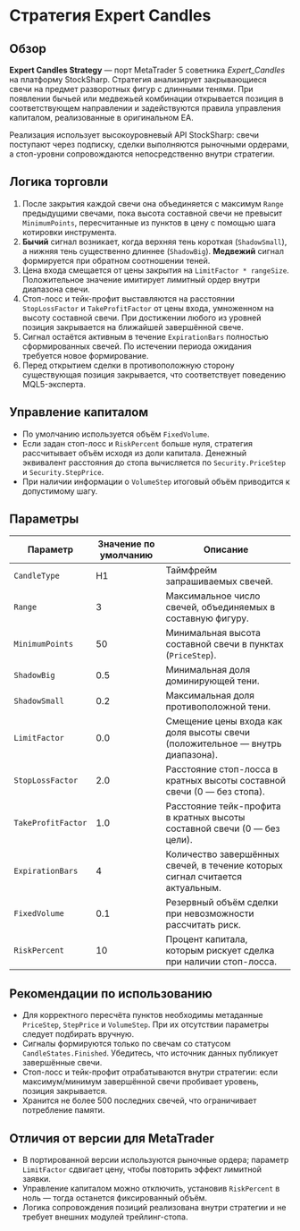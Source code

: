 # Стратегия Expert Candles

## Обзор

**Expert Candles Strategy** — порт MetaTrader 5 советника *Expert_Candles* на платформу StockSharp. Стратегия анализирует
закрывающиеся свечи на предмет разворотных фигур с длинными тенями. При появлении бычьей или медвежьей комбинации открывается
позиция в соответствующем направлении и задействуются правила управления капиталом, реализованные в оригинальном EA.

Реализация использует высокоуровневый API StockSharp: свечи поступают через подписку, сделки выполняются рыночными ордерами, а
стоп-уровни сопровождаются непосредственно внутри стратегии.

## Логика торговли

1. После закрытия каждой свечи она объединяется с максимум `Range` предыдущими свечами, пока высота составной свечи не превысит
   `MinimumPoints`, пересчитанные из пунктов в цену с помощью шага котировки инструмента.
2. **Бычий** сигнал возникает, когда верхняя тень короткая (`ShadowSmall`), а нижняя тень существенно длиннее (`ShadowBig`).
   **Медвежий** сигнал формируется при обратном соотношении теней.
3. Цена входа смещается от цены закрытия на `LimitFactor * rangeSize`. Положительное значение имитирует лимитный ордер внутри
   диапазона свечи.
4. Стоп-лосс и тейк-профит выставляются на расстоянии `StopLossFactor` и `TakeProfitFactor` от цены входа, умноженном на высоту
   составной свечи. При достижении любого из уровней позиция закрывается на ближайшей завершённой свече.
5. Сигнал остаётся активным в течение `ExpirationBars` полностью сформированных свечей. По истечении периода ожидания требуется
   новое формирование.
6. Перед открытием сделки в противоположную сторону существующая позиция закрывается, что соответствует поведению MQL5-эксперта.

## Управление капиталом

- По умолчанию используется объём `FixedVolume`.
- Если задан стоп-лосс и `RiskPercent` больше нуля, стратегия рассчитывает объём исходя из доли капитала. Денежный эквивалент
  расстояния до стопа вычисляется по `Security.PriceStep` и `Security.StepPrice`.
- При наличии информации о `VolumeStep` итоговый объём приводится к допустимому шагу.

## Параметры

| Параметр | Значение по умолчанию | Описание |
|----------|-----------------------|----------|
| `CandleType` | H1 | Таймфрейм запрашиваемых свечей. |
| `Range` | 3 | Максимальное число свечей, объединяемых в составную фигуру. |
| `MinimumPoints` | 50 | Минимальная высота составной свечи в пунктах (`PriceStep`). |
| `ShadowBig` | 0.5 | Минимальная доля доминирующей тени. |
| `ShadowSmall` | 0.2 | Максимальная доля противоположной тени. |
| `LimitFactor` | 0.0 | Смещение цены входа как доля высоты свечи (положительное — внутрь диапазона). |
| `StopLossFactor` | 2.0 | Расстояние стоп-лосса в кратных высоты составной свечи (0 — без стопа). |
| `TakeProfitFactor` | 1.0 | Расстояние тейк-профита в кратных высоты составной свечи (0 — без цели). |
| `ExpirationBars` | 4 | Количество завершённых свечей, в течение которых сигнал считается актуальным. |
| `FixedVolume` | 0.1 | Резервный объём сделки при невозможности рассчитать риск. |
| `RiskPercent` | 10 | Процент капитала, которым рискует сделка при наличии стоп-лосса. |

## Рекомендации по использованию

- Для корректного пересчёта пунктов необходимы метаданные `PriceStep`, `StepPrice` и `VolumeStep`. При их отсутствии параметры
  следует подбирать вручную.
- Сигналы формируются только по свечам со статусом `CandleStates.Finished`. Убедитесь, что источник данных публикует завершённые
  свечи.
- Стоп-лосс и тейк-профит отрабатываются внутри стратегии: если максимум/минимум завершённой свечи пробивает уровень, позиция
  закрывается.
- Хранится не более 500 последних свечей, что ограничивает потребление памяти.

## Отличия от версии для MetaTrader

- В портированной версии используются рыночные ордера; параметр `LimitFactor` сдвигает цену, чтобы повторить эффект лимитной
  заявки.
- Управление капиталом можно отключить, установив `RiskPercent` в ноль — тогда останется фиксированный объём.
- Логика сопровождения позиций реализована внутри стратегии и не требует внешних модулей трейлинг-стопа.

